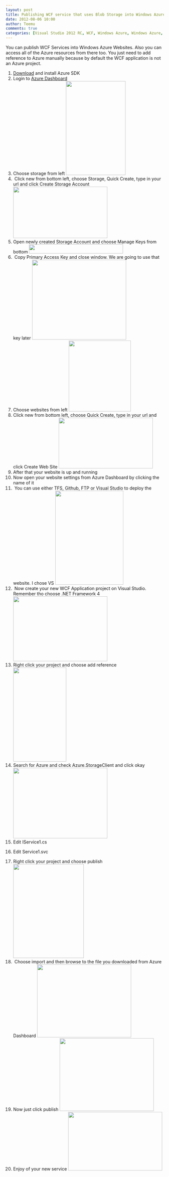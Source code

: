 ```yaml
---
layout: post
title: Publishing WCF service that uses Blob Storage into Windows Azure Websites
date: 2012-08-06 10:00
author: Teemu
comments: true
categories: [Visual Studio 2012 RC, WCF, Windows Azure, Windows Azure, Windows Azure Blob, Windows Azure Websites]
---
```

You can publish WCF Services into Windows Azure Websites.
Also you can access all of the Azure resources from there too.
You just need to add reference to Azure manually because by default the WCF application is not an Azure project.

<!--more-->
<ol>
	<li><a href="https://www.windowsazure.com/en-us/develop/net/">Download</a> and install Azure SDK</li>
	<li>Login to <a href="https://manage.windowsazure.com">Azure Dashboard</a></li>
	<li>Choose storage from left
<a href="http://tapanila.azurewebsites.net/wp-content/uploads/2012/08/Storage.png"><img class="alignnone size-medium wp-image-196" title="Storage" src="http://res.cloudinary.com/tapanila-net/image/upload/h_300,w_190/v1388360783/Storage_fhlxrd.png" alt="" width="190" height="300" /></a></li>
	<li> Click new from bottom left, choose Storage, Quick Create, type in your url and click Create Storage Account
<a href="http://tapanila.azurewebsites.net/wp-content/uploads/2012/08/CreateNewStorage.png"><img class="alignnone size-medium wp-image-197" title="CreateNewStorage" src="http://res.cloudinary.com/tapanila-net/image/upload/h_164,w_300/v1388360782/CreateNewStorage_ofixqj.png" alt="" width="300" height="164" /></a></li>
	<li>Open newly created Storage Account and choose Manage Keys from bottom
<a href="http://tapanila.azurewebsites.net/wp-content/uploads/2012/08/ManageKeys.png"><img class="alignnone size-medium wp-image-199" title="ManageKeys" src="http://res.cloudinary.com/tapanila-net/image/upload/h_29,w_300/v1388360781/ManageKeys_jnxpin.png" alt="" width="300" height="29" /></a></li>
	<li> Copy Primary Access Key and close window. We are going to use that key later
<a href="http://tapanila.azurewebsites.net/wp-content/uploads/2012/08/PrimaryAcccessKey.png"><img class="alignnone size-medium wp-image-200" title="PrimaryAcccessKey" src="http://res.cloudinary.com/tapanila-net/image/upload/h_255,w_300/v1388360780/PrimaryAcccessKey_t3xcfk.png" alt="" width="300" height="255" /></a></li>
	<li>Choose websites from left
<a href="http://tapanila.net/wp-content/uploads/2012/07/AzureWebsites1.png"><img title="AzureWebsites" src="http://tapanila.net/wp-content/uploads/2012/07/AzureWebsites1.png" alt="" width="198" height="226" /></a></li>
	<li>Click new from bottom left, choose Quick Create, type in your url and click Create Web Site
<a href="http://tapanila.net/wp-content/uploads/2012/07/AzureWebsitesQuickCreate1.png"><img title="AzureWebsitesQuickCreate" src="http://tapanila.net/wp-content/uploads/2012/07/AzureWebsitesQuickCreate1-300x162.png" alt="" width="300" height="162" /></a></li>
	<li>After that your website is up and running</li>
	<li>Now open your website settings from Azure Dashboard by clicking the name of it
<a href="http://tapanila.net/wp-content/uploads/2012/07/ChoosingWebsite.png"><img title="ChoosingWebsite" src="http://tapanila.net/wp-content/uploads/2012/07/ChoosingWebsite-300x10.png" alt="" width="300" height="10" /></a></li>
	<li> You can use either TFS, Github, FTP or Visual Studio to deploy the website. I chose VS
<a href="http://tapanila.net/wp-content/uploads/2012/07/DowndloadPublishProfile.png"><img title="DowndloadPublishProfile" src="http://tapanila.net/wp-content/uploads/2012/07/DowndloadPublishProfile-217x300.png" alt="" width="217" height="300" /></a></li>
	<li> Now create your new WCF Application project on Visual Studio. Remember tho choose .NET Framework 4
<a href="http://tapanila.azurewebsites.net/wp-content/uploads/2012/07/CreateNewWCFServiceProject1.png"><img class="alignnone size-medium wp-image-98" title="CreateNewWCFServiceProject" src="http://res.cloudinary.com/tapanila-net/image/upload/h_207,w_300/v1388360870/CreateNewWCFServiceProject1_ifqzip.png" alt="" width="300" height="207" /></a></li>
	<li>Right click your project and choose add reference
<a href="http://tapanila.azurewebsites.net/wp-content/uploads/2012/08/AddReference.png"><img class="alignnone size-medium wp-image-202" title="AddReference" src="http://res.cloudinary.com/tapanila-net/image/upload/h_300,w_169/v1388360716/AddReference_r1wvzq.png" alt="" width="169" height="300" /></a></li>
	<li>Search for Azure and check Azure.StorageClient and click okay
<a href="http://tapanila.azurewebsites.net/wp-content/uploads/2012/08/ManageReferencesAzureStorage.png"><img class="alignnone size-medium wp-image-203" title="ManageReferencesAzureStorage" src="http://res.cloudinary.com/tapanila-net/image/upload/h_225,w_300/v1388360715/ManageReferencesAzureStorage_eyysez.png" alt="" width="300" height="225" /></a></li>
	<li>Edit IService1.cs</li>
<p><script src="https://gist.github.com/3270985.js"> </script></p>
        <li>Edit Service1.svc</li>
<p><script src="https://gist.github.com/3271026.js"> </script></p>
	<li>Right click your project and choose publish
<a href="http://tapanila.net/wp-content/uploads/2012/07/PublishingWCFService.png"><img class="alignnone size-medium wp-image-99" title="PublishingWCFService" src="http://res.cloudinary.com/tapanila-net/image/upload/h_300,w_225/v1388360869/PublishingWCFService_tqlvsn.png" alt="" width="225" height="300" /></a></li>
	<li> Choose import and then browse to the file you downloaded from Azure Dashboard
<a href="http://tapanila.net/wp-content/uploads/2012/07/ImportPublishProfile.png"><img title="ImportPublishProfile" src="http://tapanila.net/wp-content/uploads/2012/07/ImportPublishProfile-300x233.png" alt="" width="300" height="233" /></a></li>
	<li>Now just click publish
<a href="http://tapanila.net/wp-content/uploads/2012/07/PublishWebApplication.png"><img title="PublishWebApplication" src="http://tapanila.net/wp-content/uploads/2012/07/PublishWebApplication-300x232.png" alt="" width="300" height="232" /></a></li>
	<li>Enjoy of your new service
<a href="http://tapanila.net/wp-content/uploads/2012/07/PublishedWCFService.png"><img title="PublishedWCFService" src="http://tapanila.net/wp-content/uploads/2012/07/PublishedWCFService-300x187.png" alt="" width="300" height="187" /></a></li>
</ol>
